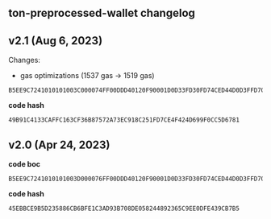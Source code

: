 ## ton-preprocessed-wallet changelog

## v2.1 (Aug 6, 2023)

Changes:
- gas optimizations (1537 gas -> 1519 gas)

```text
B5EE9C7241010101003C000074FF00DDD40120F90001D0D33FD30FD74CED44D0D3FFD70B0F20A4A9380F22C8CBFFCB0FC9ED5444301046BAF2A1F823BEF2A2F910F2A3F800ED55D91C357F
```

**code hash**

```text
49B91C4133CAFFC163CF36B87572A73EC918C251FD7CE4F424D699F0CC5D6781
```

## v2.0 (Apr 24, 2023)

**code boc**

```text
B5EE9C7241010101003D000076FF00DDD40120F90001D0D33FD30FD74CED44D0D3FFD70B0F20A4830FA90822C8CBFFCB0FC9ED5444301046BAF2A1F823BEF2A2F910F2A3F800ED552E766412
```

**code hash**

```text
45EBBCE9B5D235886CB6BFE1C3AD93B708DE058244892365C9EE0DFE439CB7B5
```